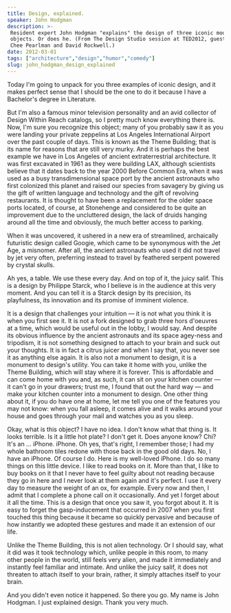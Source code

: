 ```yaml
---
title: Design, explained.
speaker: John Hodgman
description: >-
 Resident expert John Hodgman "explains" the design of three iconic modern
 objects. Or does he. (From The Design Studio session at TED2012, guest-curated by
 Chee Pearlman and David Rockwell.)
date: 2012-03-01
tags: ["architecture","design","humor","comedy"]
slug: john_hodgman_design_explained
---
```


Today I'm going to unpack for you three examples of iconic design, and it makes perfect
sense that I should be the one to do it because I have a Bachelor's degree in Literature.

But I'm also a famous minor television personality and an avid collector of Design Within
Reach catalogs, so I pretty much know everything there is. Now, I'm sure you recognize this
object; many of you probably saw it as you were landing your private zeppelins at Los
Angeles International Airport over the past couple of days. This is known as the Theme
Building; that is its name for reasons that are still very murky. And it is perhaps the
best example we have in Los Angeles of ancient extraterrestrial architecture. It was first
excavated in 1961 as they were building LAX, although scientists believe that it dates
back to the year 2000 Before Common Era, when it was used as a busy transdimensional space
port by the ancient astronauts who first colonized this planet and raised our species from
savagery by giving us the gift of written language and technology and the gift of
revolving restaurants. It is thought to have been a replacement for the older space ports
located, of course, at Stonehenge and considered to be quite an improvement due to the
uncluttered design, the lack of druids hanging around all the time and obviously, the much
better access to parking.

When it was uncovered, it ushered in a new era of streamlined, archaically futuristic
design called Googie, which came to be synonymous with the Jet Age, a misnomer. After all,
the ancient astronauts who used it did not travel by jet very often, preferring instead to
travel by feathered serpent powered by crystal skulls.

Ah yes, a table. We use these every day. And on top of it, the juicy salif. This is a
design by Philippe Starck, who I believe is in the audience at this very moment. And you
can tell it is a Starck design by its precision, its playfulness, its innovation and its
promise of imminent violence. 

It is a design that challenges your intuition — it is not what you think it is when you
first see it. It is not a fork designed to grab three hors d'oeuvres at a time, which
would be useful out in the lobby, I would say. And despite its obvious influence by the
ancient astronauts and its space agey-ness and tripodism, it is not something designed to
attach to your brain and suck out your thoughts. It is in fact a citrus juicer and when I
say that, you never see it as anything else again. It is also not a monument to design, it
is a monument to design's utility. You can take it home with you, unlike the Theme
Building, which will stay where it is forever. This is affordable and can come home with
you and, as such, it can sit on your kitchen counter — it can't go in your drawers; trust
me, I found that out the hard way — and make your kitchen counter into a monument to
design. One other thing about it, if you do have one at home, let me tell you one of the
features you may not know: when you fall asleep, it comes alive and it walks around your
house and goes through your mail and watches you as you sleep.

Okay, what is this object? I have no idea. I don't know what that thing is. It looks
terrible. Is it a little hot plate? I don't get it. Does anyone know? Chi? It's an ...
iPhone. iPhone. Oh yes, that's right, I remember those; I had my whole bathroom tiles
redone with those back in the good old days. No, I have an iPhone. Of course I do. Here is
my well-loved iPhone. I do so many things on this little device. I like to read books on
it. More than that, I like to buy books on it that I never have to feel guilty about not
reading because they go in here and I never look at them again and it's perfect. I use it
every day to measure the weight of an ox, for example. Every now and then, I admit that I
complete a phone call on it occasionally. And yet I forget about it all the time. This is
a design that once you saw it, you forgot about it. It is easy to forget the
gasp-inducement that occurred in 2007 when you first touched this thing because it became
so quickly pervasive and because of how instantly we adopted these gestures and made it an
extension of our life.

Unlike the Theme Building, this is not alien technology. Or I should say, what it did was
it took technology which, unlike people in this room, to many other people in the world,
still feels very alien, and made it immediately and instantly feel familiar and
intimate. And unlike the juicy salif, it does not threaten to attach itself to your brain,
rather, it simply attaches itself to your brain. 

And you didn't even notice it happened. So there you go. My name is John Hodgman. I just
explained design. Thank you very much.

<!--
ad_duration=3.33
comment_count=64
event="TED2012"
external_start_time=0
has_talk_citation=0
intro_duration=11.82
is_subtitle_required="False"
is_talk_featured="True"
language="en"
language_swap="False"
native_language="en"
number_of_related_talks=6
number_of_speakers=1
number_of_subtitled_videos=35
number_of_tags=4
number_of_talk_download_languages=35
number_of_talk_more_resources=1
number_of_talk_recommendations=0
number_of_talks_take_actions=0
post_ad_duration=0.83
published_timestamp="2012-06-08 15:56:50"
recording_date="2012-03-01"
speaker_description="Expert"
speaker_is_published=1
speaker_name="John Hodgman"
talk_name="Design, explained."
talks_tags=["architecture","design","humor","comedy"]
talks_take_action=[]
url_audio="https://download.ted.com/talks/JohnHodgman_2012.mp3?apikey=acme-roadrunner"
url_photo_speaker="https://pe.tedcdn.com/images/ted/56811_254x191.jpg"
url_photo_talk="https://pe.tedcdn.com/images/ted/fe61d7b8ac3fc6122df6a930f518d2b7e6e6166a_800x600.jpg"
url_webpage="https://www.ted.com/talks/john_hodgman_design_explained"
video_type_name="TED Stage Talk"
-->